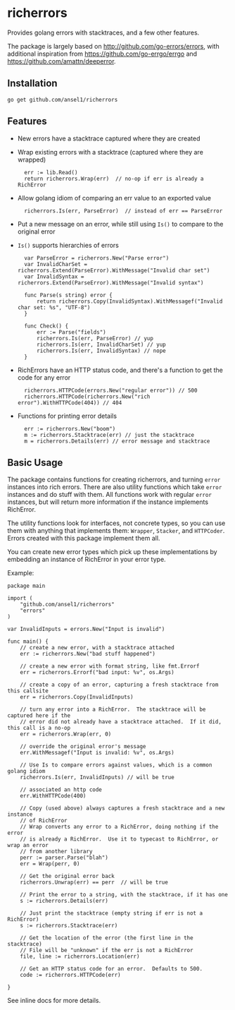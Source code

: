 richerrors
==========

Provides golang errors with stacktraces, and a few other features.
            
The package is largely based on http://github.com/go-errors/errors, with additional
inspiration from https://github.com/go-errgo/errgo and https://github.com/amattn/deeperror.

Installation
------------

    go get github.com/ansel1/richerrors
    
Features
--------

* New errors have a stacktrace captured where they are created
* Wrap existing errors with a stacktrace (captured where they are wrapped)

        err := lib.Read()
        return richerrors.Wrap(err)  // no-op if err is already a RichError
        
* Allow golang idiom of comparing an err value to an exported value

        richerrors.Is(err, ParseError)  // instead of err == ParseError
        
* Put a new message on an error, while still using `Is()` to compare to the original error
* `Is()` supports hierarchies of errors

        var ParseError = richerrors.New("Parse error")
        var InvalidCharSet = richerrors.Extend(ParseError).WithMessage("Invalid char set")
        var InvalidSyntax = richerrors.Extend(ParseError).WithMessage("Invalid syntax")
        
        func Parse(s string) error {
            return richerrors.Copy(InvalidSyntax).WithMessagef("Invalid char set: %s", "UTF-8")
        }
        
        func Check() {
            err := Parse("fields")
            richerrors.Is(err, ParseError) // yup
            richerrors.Is(err, InvalidCharSet) // yup
            richerrors.Is(err, InvalidSyntax) // nope
        }
        
* RichErrors have an HTTP status code, and there's a function to get the code for any error

        richerrors.HTTPCode(errors.New("regular error")) // 500
        richerrors.HTTPCode(richerrors.New("rich error").WithHTTPCode(404)) // 404
        
* Functions for printing error details
 
        err := richerrors.New("boom")
        m := richerrors.Stacktrace(err) // just the stacktrace
        m = richerrors.Details(err) // error message and stacktrace
    
Basic Usage
-----------

The package contains functions for creating richerrors, and turning `error` instances into
rich errors.  There are also utility functions which take `error` instances and do stuff
with them.  All functions work with regular `error` instances, but will return more information
if the instance implements RichError.

The utility functions look for interfaces, not concrete types, so you can use them with anything
that implements them: `Wrapper`, `Stacker`, and `HTTPCoder`.  Errors created with this package 
implement them all.

You can create new error types which pick up these implementations by embedding an instance of 
RichError in your error type.

Example:

    package main
    
    import (
        "github.com/ansel1/richerrors"
        "errors"
    )
    
    var InvalidInputs = errors.New("Input is invalid")
    
    func main() {
        // create a new error, with a stacktrace attached
        err := richerrors.New("bad stuff happened")
        
        // create a new error with format string, like fmt.Errorf
        err = richerrors.Errorf("bad input: %v", os.Args)
        
        // create a copy of an error, capturing a fresh stacktrace from this callsite
        err = richerrors.Copy(InvalidInputs)
        
        // turn any error into a RichError.  The stacktrace will be captured here if the
        // error did not already have a stacktrace attached.  If it did, this call is a no-op
        err = richerrors.Wrap(err, 0)
    
        // override the original error's message
        err.WithMessagef("Input is invalid: %v", os.Args)
        
        // Use Is to compare errors against values, which is a common golang idiom
        richerrors.Is(err, InvalidInputs) // will be true
        
        // associated an http code
        err.WithHTTPCode(400)
        
        // Copy (used above) always captures a fresh stacktrace and a new instance
        // of RichError
        // Wrap converts any error to a RichError, doing nothing if the error
        // is already a RichError.  Use it to typecast to RichError, or wrap an error
        // from another library
        perr := parser.Parse("blah")
        err = Wrap(perr, 0)
        
        // Get the original error back
        richerrors.Unwrap(err) == perr  // will be true
        
        // Print the error to a string, with the stacktrace, if it has one
        s := richerrors.Details(err)
        
        // Just print the stacktrace (empty string if err is not a RichError)
        s := richerrors.Stacktrace(err)
    
        // Get the location of the error (the first line in the stacktrace)
        // File will be "unknown" if the err is not a RichError
        file, line := richerrors.Location(err)
        
        // Get an HTTP status code for an error.  Defaults to 500.
        code := richerrors.HTTPCode(err)
        
    }
    
See inline docs for more details.